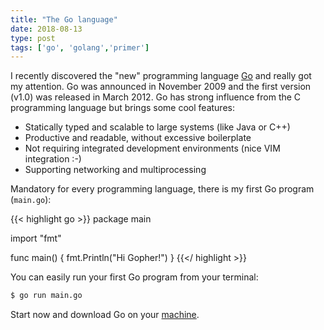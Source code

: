```yaml
---
title: "The Go language"
date: 2018-08-13
type: post
tags: ['go', 'golang','primer']
---
```


I recently discovered the "new" programming language [Go](https://golang.org) and really got my attention. Go was
announced in November 2009 and the first version (v1.0) was released in March 2012. Go has strong influence from the C
programming language but brings some cool features:

* Statically typed and scalable to large systems (like Java or C++)
* Productive and readable, without excessive boilerplate
* Not requiring integrated development environments (nice VIM integration :-)
* Supporting networking and multiprocessing

Mandatory for every programming language, there is my first Go program (`main.go`):

{{< highlight go >}}
package main

import "fmt"

func main() {
    fmt.Println("Hi Gopher!")
}
{{</ highlight >}}

You can easily run your first Go program from your terminal:

```sh
$ go run main.go
```

Start now and download Go on your [machine](https://golang.org/dl/).
